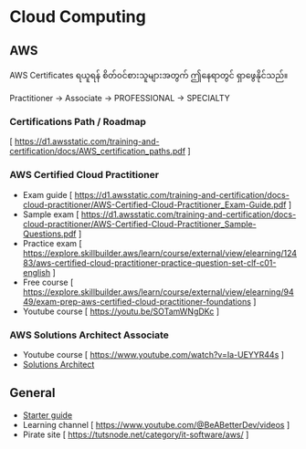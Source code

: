 # Cloud Computing

## AWS

AWS Certificates ရယူရန် စိတ်၀င်စားသူများအတွက် ဤနေရာတွင် ရှာဖွေနိုင်သည်။

Practitioner -> Associate -> PROFESSIONAL -> SPECIALTY

### Certifications Path / Roadmap

[ https://d1.awsstatic.com/training-and-certification/docs/AWS_certification_paths.pdf ]

### AWS Certified Cloud Practitioner

- Exam guide [ https://d1.awsstatic.com/training-and-certification/docs-cloud-practitioner/AWS-Certified-Cloud-Practitioner_Exam-Guide.pdf ]
- Sample exam [ https://d1.awsstatic.com/training-and-certification/docs-cloud-practitioner/AWS-Certified-Cloud-Practitioner_Sample-Questions.pdf ]
- Practice exam [ https://explore.skillbuilder.aws/learn/course/external/view/elearning/12483/aws-certified-cloud-practitioner-practice-question-set-clf-c01-english ]
- Free course [ https://explore.skillbuilder.aws/learn/course/external/view/elearning/9449/exam-prep-aws-certified-cloud-practitioner-foundations ]
- Youtube course [ https://youtu.be/SOTamWNgDKc ]

### AWS Solutions Architect Associate

- Youtube course [ https://www.youtube.com/watch?v=Ia-UEYYR44s ]
- [Solutions Architect](Solution_Architect_PDF.pdf)


## General

- [Starter guide](A_Starters_Guide_To_Serverless_on_AWS.pdf)
- Learning channel [ https://www.youtube.com/@BeABetterDev/videos ]
- Pirate site [ https://tutsnode.net/category/it-software/aws/ ]